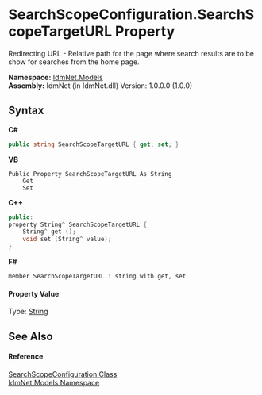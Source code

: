 # SearchScopeConfiguration.SearchScopeTargetURL Property 
 

Redirecting URL - Relative path for the page where search results are to be show for searches from the home page.

**Namespace:**&nbsp;<a href="N_IdmNet_Models">IdmNet.Models</a><br />**Assembly:**&nbsp;IdmNet (in IdmNet.dll) Version: 1.0.0.0 (1.0.0)

## Syntax

**C#**<br />
``` C#
public string SearchScopeTargetURL { get; set; }
```

**VB**<br />
``` VB
Public Property SearchScopeTargetURL As String
	Get
	Set
```

**C++**<br />
``` C++
public:
property String^ SearchScopeTargetURL {
	String^ get ();
	void set (String^ value);
}
```

**F#**<br />
``` F#
member SearchScopeTargetURL : string with get, set

```


#### Property Value
Type: <a href="http://msdn2.microsoft.com/en-us/library/s1wwdcbf" target="_blank">String</a>

## See Also


#### Reference
<a href="T_IdmNet_Models_SearchScopeConfiguration">SearchScopeConfiguration Class</a><br /><a href="N_IdmNet_Models">IdmNet.Models Namespace</a><br />